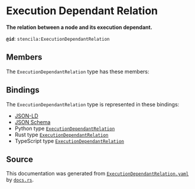 # Execution Dependant Relation

**The relation between a node and its execution dependant.**

**`@id`**: `stencila:ExecutionDependantRelation`

## Members

The `ExecutionDependantRelation` type has these members:



## Bindings

The `ExecutionDependantRelation` type is represented in these bindings:

- [JSON-LD](https://stencila.dev/ExecutionDependantRelation.jsonld)
- [JSON Schema](https://stencila.dev/ExecutionDependantRelation.schema.json)
- Python type [`ExecutionDependantRelation`](https://github.com/stencila/stencila/blob/main/python/stencila/types/execution_dependant_relation.py)
- Rust type [`ExecutionDependantRelation`](https://github.com/stencila/stencila/blob/main/rust/schema/src/types/execution_dependant_relation.rs)
- TypeScript type [`ExecutionDependantRelation`](https://github.com/stencila/stencila/blob/main/typescript/src/types/ExecutionDependantRelation.ts)

## Source

This documentation was generated from [`ExecutionDependantRelation.yaml`](https://github.com/stencila/stencila/blob/main/schema/ExecutionDependantRelation.yaml) by [`docs.rs`](https://github.com/stencila/stencila/blob/main/rust/schema-gen/src/docs.rs).